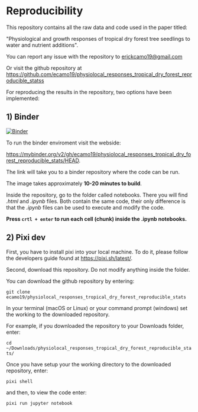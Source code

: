 # Reproducibility

This repository contains all the raw data and code used in the paper titled:

"Physiological and growth responses of tropical dry forest tree seedlings 
to water and nutrient additions".

You can report any issue with the repository to erickcamo19@gmail.com

Or visit the github repository at https://github.com/ecamo19/physiolocal_responses_tropical_dry_forest_reproducible_statss

For reproducing the results in the repository, two options have been implemented: 

## 1) Binder

[![Binder](https://mybinder.org/badge_logo.svg)](https://mybinder.org/v2/gh/ecamo19/physiolocal_responses_tropical_dry_forest_reproducible_stats/HEAD)

To run the binder enviroment visit the webside: 

https://mybinder.org/v2/gh/ecamo19/physiolocal_responses_tropical_dry_forest_reproducible_stats/HEAD. 

The link will take you to a binder repository where the code can be run. 

The image takes approximately __10-20 minutes to build__.

Inside the repository, go to the folder called notebooks. There you will find 
_.html_ and  _.ipynb_ files. Both contain the same code, their only difference 
is that the _.ipynb_ files can be used to execute and modify the code. 

__Press `crtl + enter` to run each cell (chunk) inside the .ipynb notebooks.__

## 2) Pixi dev

First, you have to install pixi into your local machine. To do it, please follow 
the developers guide found at https://pixi.sh/latest/. 

Second, download this repository. Do not modify anything inside the folder.

You can download the github repository by entering: 

`git clone ecamo19/physiolocal_responses_tropical_dry_forest_reproducible_stats`

In your terminal (macOS or Linux) or your command prompt (windows) set the 
working to the downloaded repository.

For example, if you downloaded the repository to your Downloads folder, enter:

`cd ~/Downloads/physiolocal_responses_tropical_dry_forest_reproducible_stats/`

Once you have setup your the working directory to the downloaded repository, 
enter:

`pixi shell` 

and then, to view the code enter: 

`pixi run jupyter notebook`
